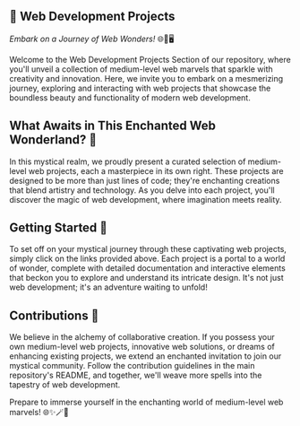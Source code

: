 

## 🚀 Web Development Projects
*Embark on a Journey of Web Wonders!* 🌐🚀🖥️

Welcome to the Web Development Projects Section of our repository, where you'll unveil a collection of medium-level web marvels that sparkle with creativity and innovation. Here, we invite you to embark on a mesmerizing journey, exploring and interacting with web projects that showcase the boundless beauty and functionality of modern web development.

## What Awaits in This Enchanted Web Wonderland? 🌌
In this mystical realm, we proudly present a curated selection of medium-level web projects, each a masterpiece in its own right. These projects are designed to be more than just lines of code; they're enchanting creations that blend artistry and technology. As you delve into each project, you'll discover the magic of web development, where imagination meets reality.

## Getting Started 🚀
To set off on your mystical journey through these captivating web projects, simply click on the links provided above. Each project is a portal to a world of wonder, complete with detailed documentation and interactive elements that beckon you to explore and understand its intricate design. It's not just web development; it's an adventure waiting to unfold!

## Contributions 🤝
We believe in the alchemy of collaborative creation. If you possess your own medium-level web projects, innovative web solutions, or dreams of enhancing existing projects, we extend an enchanted invitation to join our mystical community. Follow the contribution guidelines in the main repository's README, and together, we'll weave more spells into the tapestry of web development.

Prepare to immerse yourself in the enchanting world of medium-level web marvels! 🌐✨🪄🚀
